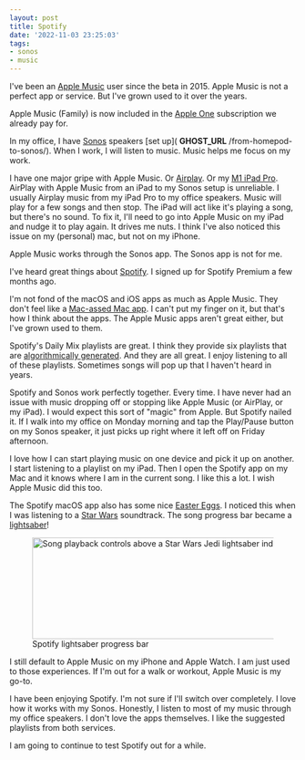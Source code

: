 ```yaml
---
layout: post
title: Spotify
date: '2022-11-03 23:25:03'
tags:
- sonos
- music
---
```


I've been an [Apple Music](https://www.apple.com/apple-music/) user since the beta in 2015. Apple Music is not a perfect app or service. But I've grown used to it over the years.

Apple Music (Family) is now included in the [Apple One](https://www.apple.com/apple-one/) subscription we already pay for.

In my office, I have [Sonos](https://www.sonos.com/) speakers [set up]( __GHOST_URL__ /from-homepod-to-sonos/). When I work, I will listen to music. Music helps me focus on my work.

I have one major gripe with Apple Music. Or [Airplay](https://www.apple.com/airplay/). Or my [M1 iPad Pro](https://en.wikipedia.org/wiki/IPad_Pro_(5th_generation)). AirPlay with Apple Music from an iPad to my Sonos setup is unreliable. I usually Airplay music from my iPad Pro to my office speakers. Music will play for a few songs and then stop. The iPad will act like it's playing a song, but there's no sound. To fix it, I'll need to go into Apple Music on my iPad and nudge it to play again. It drives me nuts. I think I've also noticed this issue on my (personal) mac, but not on my iPhone.

Apple Music works through the Sonos app. The Sonos app is not for me.

I've heard great things about [Spotify](https://www.spotify.com). I signed up for Spotify Premium a few months ago.

I'm not fond of the macOS and iOS apps as much as Apple Music. They don't feel like a [Mac-assed Mac app](https://daringfireball.net/linked/2020/03/20/mac-assed-mac-apps). I can't put my finger on it, but that's how I think about the apps. The Apple Music apps aren't great either, but I've grown used to them. &nbsp;

Spotify's Daily Mix playlists are great. I think they provide six playlists that are [algorithmically generated](https://newsroom.spotify.com/2018-05-18/how-your-daily-mix-just-gets-you/). And they are all great. I enjoy listening to all of these playlists. Sometimes songs will pop up that I haven't heard in years.

Spotify and Sonos work perfectly together. Every time. I have never had an issue with music dropping off or stopping like Apple Music (or AirPlay, or my iPad). I would expect this sort of "magic" from Apple. But Spotify nailed it. If I walk into my office on Monday morning and tap the Play/Pause button on my Sonos speaker, it just picks up right where it left off on Friday afternoon.

I love how I can start playing music on one device and pick it up on another. I start listening to a playlist on my iPad. Then I open the Spotify app on my Mac and it knows where I am in the current song. I like this a lot. I wish Apple Music did this too.

The Spotify macOS app also has some nice [Easter Eggs](https://meteoritesound.com/spotify-easter-eggs/). I noticed this when I was listening to a [Star Wars](https://www.starwars.com) soundtrack. The song progress bar became a [lightsaber](https://en.wikipedia.org/wiki/Lightsaber)!

<figure class="kg-card kg-image-card kg-card-hascaption"><img src="https://digitalpress.fra1.cdn.digitaloceanspaces.com/hfheij5/2022/11/spotify-lightsaber.png" class="kg-image" alt="Song playback controls above a Star Wars Jedi lightsaber indicating progress in song" loading="lazy" width="1156" height="178"><figcaption>Spotify lightsaber progress bar</figcaption></figure>

I still default to Apple Music on my iPhone and Apple Watch. I am just used to those experiences. If I'm out for a walk or workout, Apple Music is my go-to.

I have been enjoying Spotify. I'm not sure if I'll switch over completely. I love how it works with my Sonos. Honestly, I listen to most of my music through my office speakers. I don't love the apps themselves. I like the suggested playlists from both services.

I am going to continue to test Spotify out for a while.

